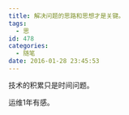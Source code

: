 ```yaml
---
title: 解决问题的思路和思想才是关键。
tags:
  - 思
id: 478
categories:
  - 随笔
date: 2016-01-28 23:45:53
---
```


技术的积累只是时间问题。

运维1年有感。

&nbsp;